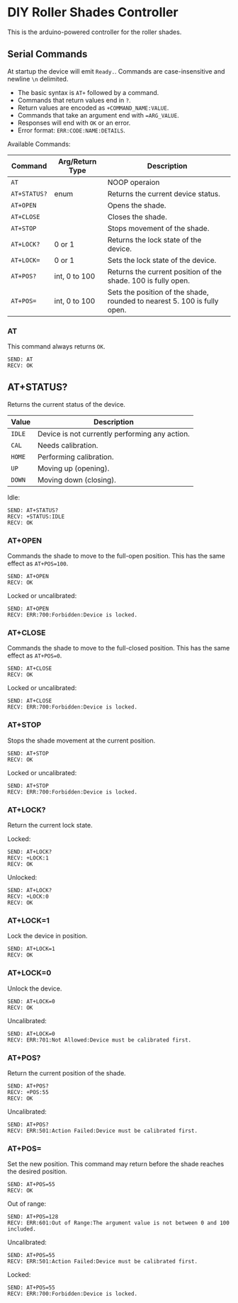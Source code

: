 # DIY Roller Shades Controller

This is the arduino-powered controller for the roller shades.

## Serial Commands

At startup the device will emit `Ready.`. Commands are case-insensitive and newline `\n` delimited.

- The basic syntax is `AT+` followed by a command.
- Commands that return values end in `?`.
- Return values are encoded as `+COMMAND_NAME:VALUE`.
- Commands that take an argument end with `=ARG_VALUE`.
- Responses will end with `OK` or an error.
- Error format: `ERR:CODE:NAME:DETAILS`.

Available Commands:

| Command | Arg/Return Type | Description |
| --- | --- | --- |
| `AT` | | NOOP operaion |
| `AT+STATUS?` | enum | Returns the current device status. |
| `AT+OPEN` | | Opens the shade. |
| `AT+CLOSE` | | Closes the shade. |
| `AT+STOP` | | Stops movement of the shade. |
| `AT+LOCK?` | 0 or 1 | Returns the lock state of the device. |
| `AT+LOCK=` | 0 or 1 | Sets the lock state of the device. |
| `AT+POS?` | int, 0 to 100 | Returns the current position of the shade. 100 is fully open. |
| `AT+POS=` | int, 0 to 100 | Sets the position of the shade, rounded to nearest 5. 100 is fully open. |

### AT

This command always returns `OK`.

```
SEND: AT
RECV: OK
```

## AT+STATUS?

Returns the current status of the device.

| Value | Description |
| --- | --- |
| `IDLE` | Device is not currently performing any action. |
| `CAL` | Needs calibration. |
| `HOME` | Performing calibration. |
| `UP` | Moving up (opening). |
| `DOWN` | Moving down (closing). |

Idle:
```
SEND: AT+STATUS?
RECV: +STATUS:IDLE
RECV: OK
```

### AT+OPEN

Commands the shade to move to the full-open position. This has the same effect as `AT+POS=100`.

```
SEND: AT+OPEN
RECV: OK
```

Locked or uncalibrated:
```
SEND: AT+OPEN
RECV: ERR:700:Forbidden:Device is locked.
```


### AT+CLOSE

Commands the shade to move to the full-closed position. This has the same effect as `AT+POS=0`.

```
SEND: AT+CLOSE
RECV: OK
```

Locked or uncalibrated:
```
SEND: AT+CLOSE
RECV: ERR:700:Forbidden:Device is locked.
```


### AT+STOP

Stops the shade movement at the current position.

```
SEND: AT+STOP
RECV: OK
```

Locked or uncalibrated:
```
SEND: AT+STOP
RECV: ERR:700:Forbidden:Device is locked.
```

### AT+LOCK?

Return the current lock state.

Locked:
```
SEND: AT+LOCK?
RECV: +LOCK:1
RECV: OK
```

Unlocked:
```
SEND: AT+LOCK?
RECV: +LOCK:0
RECV: OK
```

### AT+LOCK=1

Lock the device in position.

```
SEND: AT+LOCK=1
RECV: OK
```

### AT+LOCK=0

Unlock the device.

```
SEND: AT+LOCK=0
RECV: OK
```

Uncalibrated:
```
SEND: AT+LOCK=0
RECV: ERR:701:Not Allowed:Device must be calibrated first.
```

### AT+POS?

Return the current position of the shade.

```
SEND: AT+POS?
RECV: +POS:55
RECV: OK
```

Uncalibrated:
```
SEND: AT+POS?
RECV: ERR:501:Action Failed:Device must be calibrated first.
```

### AT+POS=

Set the new position. This command may return before the shade reaches the desired position.

```
SEND: AT+POS=55
RECV: OK
```

Out of range:
```
SEND: AT+POS=128
RECV: ERR:601:Out of Range:The argument value is not between 0 and 100 included.
```

Uncalibrated:
```
SEND: AT+POS=55
RECV: ERR:501:Action Failed:Device must be calibrated first.
```

Locked:
```
SEND: AT+POS=55
RECV: ERR:700:Forbidden:Device is locked.
```
